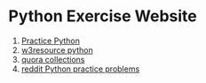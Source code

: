 # Python Exercise Website


1. [Practice Python](http://www.practicepython.org/)  
2. [w3resource python](http://www.w3resource.com/python-exercises/)  
3. [quora collections](https://www.quora.com/Where-can-I-find-basic-python-practice-problems)
4. [reddit Python practice problems](https://www.reddit.com/r/learnprogramming/comments/5llmml/interesting_python_practice_problems_from_the/)